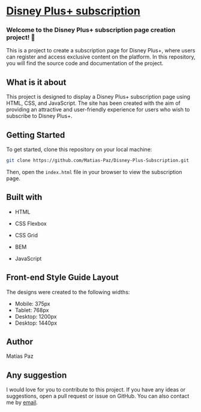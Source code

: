 # [Disney Plus+ subscription](.)
### Welcome to the Disney Plus+ subscription page creation project! 👋 

This is a project to create a subscription page for Disney Plus+, where users can register and access exclusive content on the platform. In this repository, you will find the source code and documentation of the project. 

## What is it about

This project is designed to display a Disney Plus+ subscription page using HTML, CSS, and JavaScript. The site has been created with the aim of providing an attractive and user-friendly experience for users who wish to subscribe to Disney Plus+. 

## Getting Started

To get started, clone this repository on your local machine: 

```bash
git clone https://github.com/Matias-Paz/Disney-Plus-Subscription.git
```
Then, open the `index.html` file in your browser to view the subscription page.

## Built with

- HTML

- CSS Flexbox

- CSS Grid

- BEM

- JavaScript

## Front-end Style Guide Layout

The designs were created to the following widths:

- Mobile: 375px
- Tablet: 768px
- Desktop: 1200px
- Desktop: 1440px

## Author

Matías Paz

## Any suggestion

I would love for you to contribute to this project. If you have any ideas or suggestions, open a pull request or issue on GitHub. You can also contact me by [email](mailto:matiaspaz.dev@gmail.com).